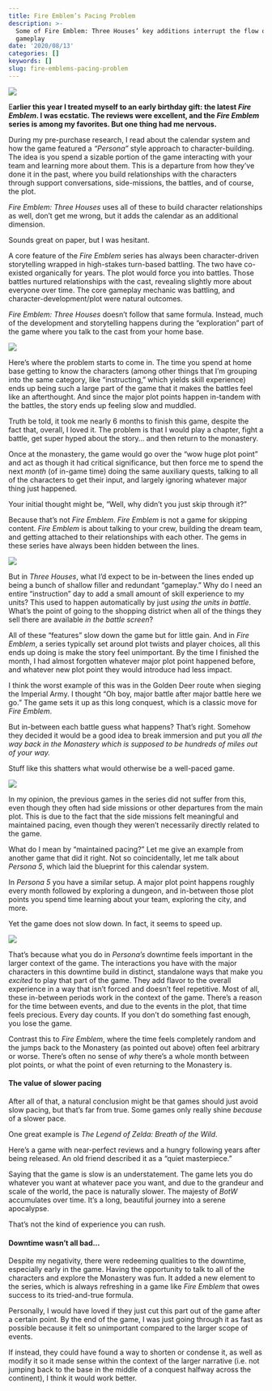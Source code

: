 ```yaml
---
title: Fire Emblem’s Pacing Problem
description: >-
  Some of Fire Emblem: Three Houses’ key additions interrupt the flow of
  gameplay
date: '2020/08/13'
categories: []
keywords: []
slug: fire-emblems-pacing-problem
---
```


![](/assets/img/1__ahqEb0Lk__yTF57GnINLZTA.png)

E**arlier this year I treated myself to an early birthday gift: the latest _Fire Emblem_. I was ecstatic. The reviews were excellent, and the _Fire Emblem_ series is among my favorites. But one thing had me nervous.**

During my pre-purchase research, I read about the calendar system and how the game featured a _“Persona”_ style approach to character-building. The idea is you spend a sizable portion of the game interacting with your team and learning more about them. This is a departure from how they’ve done it in the past, where you build relationships with the characters through support conversations, side-missions, the battles, and of course, the plot.

_Fire Emblem: Three Houses_ uses all of these to build character relationships as well, don’t get me wrong, but it adds the calendar as an additional dimension.

Sounds great on paper, but I was hesitant.

A core feature of the _Fire Emblem_ series has always been character-driven storytelling wrapped in high-stakes turn-based battling. The two have co-existed organically for years. The plot would force you into battles. Those battles nurtured relationships with the cast, revealing slightly more about everyone over time. The core gameplay mechanic was battling, and character-development/plot were natural outcomes.

_Fire Emblem: Three Houses_ doesn’t follow that same formula. Instead, much of the development and storytelling happens during the “exploration” part of the game where you talk to the cast from your home base.

![](/assets/img/1__eh6zkyzFwVlJCkRDgTxaCg.png)

Here’s where the problem starts to come in. The time you spend at home base getting to know the characters (among other things that I’m grouping into the same category, like “instructing,” which yields skill experience) ends up being such a large part of the game that it makes the battles feel like an afterthought. And since the major plot points happen in-tandem with the battles, the story ends up feeling slow and muddled.

Truth be told, it took me nearly 6 months to finish this game, despite the fact that, overall, I loved it. The problem is that I would play a chapter, fight a battle, get super hyped about the story… and then return to the monastery.

Once at the monastery, the game would go over the “wow huge plot point” and act as though it had critical significance, but then force me to spend the next _month_ (of in-game time) doing the same auxiliary quests, talking to all of the characters to get their input, and largely ignoring whatever major thing just happened.

Your initial thought might be, “Well, why didn’t you just skip through it?”

Because that’s not _Fire Emblem_. _Fire Emblem_ is not a game for skipping content. _Fire Emblem_ is about talking to your crew, building the dream team, and getting attached to their relationships with each other. The gems in these series have always been hidden between the lines.

![](/assets/img/1__lyxd8d2Jf6hRdWUm68SXCA.jpeg)

But in _Three Houses_, what I’d expect to be in-between the lines ended up being a bunch of shallow filler and redundant “gameplay.” Why do I need an entire “instruction” day to add a small amount of skill experience to my units? This used to happen automatically by just _using the units in battle_. What’s the point of going to the shopping district when all of the things they sell there are available _in the battle screen_?

All of these “features” slow down the game but for little gain. And in _Fire Emblem_, a series typically set around plot twists and player choices, all this ends up doing is make the story feel unimportant. By the time I finished the month, I had almost forgotten whatever major plot point happened before, and whatever new plot point they would introduce had less impact.

I think the worst example of this was in the Golden Deer route when sieging the Imperial Army. I thought “Oh boy, major battle after major battle here we go.” The game sets it up as this long conquest, which is a classic move for _Fire Emblem_.

But in-between each battle guess what happens? That’s right. Somehow they decided it would be a good idea to break immersion and put you _all the way back in the Monastery which is supposed to be hundreds of miles out of your way._

Stuff like this shatters what would otherwise be a well-paced game.

![](/assets/img/1__lcgowomjnIyl8Iip__rK0Pw.jpeg)

In my opinion, the previous games in the series did not suffer from this, even though they often had side missions or other departures from the main plot. This is due to the fact that the side missions felt meaningful and maintained pacing, even though they weren’t necessarily directly related to the game.

What do I mean by “maintained pacing?” Let me give an example from another game that did it right. Not so coincidentally, let me talk about _Persona 5_, which laid the blueprint for this calendar system.

In _Persona 5_ you have a similar setup. A major plot point happens roughly every month followed by exploring a dungeon, and in-between those plot points you spend time learning about your team, exploring the city, and more.

Yet the game does not slow down. In fact, it seems to speed up.

![](/assets/img/1__bCuuqYgpMjTj0nwaHzAvUQ.png)

That’s because what you do in _Persona’s_ downtime feels important in the larger context of the game. The interactions you have with the major characters in this downtime build in distinct, standalone ways that make you _excited_ to play that part of the game. They add flavor to the overall experience in a way that isn’t forced and doesn’t feel repetitive. Most of all, these in-between periods work in the context of the game. There’s a reason for the time between events, and due to the events in the plot, that time feels precious. Every day counts. If you don’t do something fast enough, you lose the game.

Contrast this to _Fire Emblem_, where the time feels completely random and the jumps back to the Monastery (as pointed out above) often feel arbitrary or worse. There’s often no sense of _why_ there’s a whole month between plot points, or what the point of even returning to the Monastery is.

#### The value of slower pacing

After all of that, a natural conclusion might be that games should just avoid slow pacing, but that’s far from true. Some games only really shine _because_ of a slower pace.

One great example is _The Legend of Zelda: Breath of the Wild_.

Here’s a game with near-perfect reviews and a hungry following years after being released. An old friend described it as a “quiet masterpiece.”

Saying that the game is slow is an understatement. The game lets you do whatever you want at whatever pace you want, and due to the grandeur and scale of the world, the pace is naturally slower. The majesty of _BotW_ accumulates over time. It’s a long, beautiful journey into a serene apocalypse.

That’s not the kind of experience you can rush.

#### Downtime wasn’t all bad…

Despite my negativity, there were redeeming qualities to the downtime, especially early in the game. Having the opportunity to talk to all of the characters and explore the Monastery was fun. It added a new element to the series, which is always refreshing in a game like _Fire Emblem_ that owes success to its tried-and-true formula.

Personally, I would have loved if they just cut this part out of the game after a certain point. By the end of the game, I was just going through it as fast as possible because it felt so unimportant compared to the larger scope of events.

If instead, they could have found a way to shorten or condense it, as well as modify it so it made sense within the context of the larger narrative (i.e. not jumping back to the base in the middle of a conquest halfway across the continent), I think it would work better.